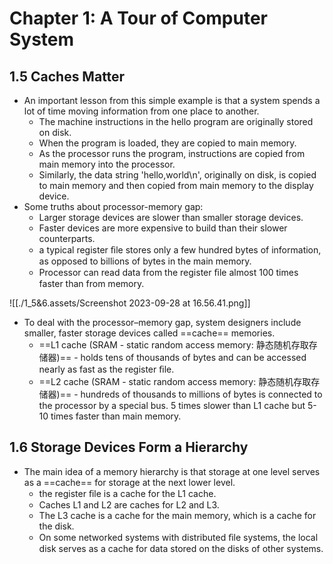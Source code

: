 # Chapter 1: A Tour of Computer System

## 1.5 Caches Matter

* An important lesson from this simple example is that a system spends a lot of time moving information from one place to another. 
  * The machine instructions in the hello program are originally stored on disk. 
  * When the program is loaded, they are copied to main memory. 
  * As the processor runs the program, instructions are copied from main memory into the processor. 
  * Similarly, the data string 'hello,world\n', originally on disk, is copied to main memory and then copied from main memory to the display device.
* Some truths about processor-memory gap:
  * Larger storage devices are slower than smaller storage devices.
  * Faster devices are more expensive to build than their slower counterparts.
  * a typical register ﬁle stores only a few hundred bytes of information, as opposed to billions of bytes in the main memory.
  * Processor can read data from the register ﬁle almost 100 times faster than from memory. 

![[./1_5&6.assets/Screenshot 2023-09-28 at 16.56.41.png]]

* To deal with the processor–memory gap, system designers include smaller, faster storage devices called ==cache== memories.
  * ==L1 cache (SRAM - static random access memory: 静态随机存取存储器)== - holds tens of thousands of bytes and can be accessed nearly as fast as the register ﬁle.
  * ==L2 cache (SRAM - static random access memory: 静态随机存取存储器)== - hundreds of thousands to millions of bytes is connected to the processor by a special bus. 5 times slower than L1 cache but 5-10 times faster than main memory.

## 1.6 Storage Devices Form a Hierarchy

* The main idea of a memory hierarchy is that storage at one level serves as a ==cache== for storage at the next lower level.
  * the register ﬁle is a cache for the L1 cache. 
  * Caches L1 and L2 are caches for L2 and L3. 
  * The L3 cache is a cache for the main memory, which is a cache for the disk. 
  * On some networked systems with distributed ﬁle systems, the local disk serves as a cache for data stored on the disks of other systems.



















